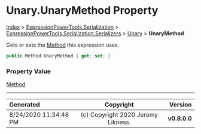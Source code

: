 ﻿# Unary.UnaryMethod Property

[Index](../index.md) > [ExpressionPowerTools.Serialization](ExpressionPowerTools.Serialization.a.md) > [ExpressionPowerTools.Serialization.Serializers](ExpressionPowerTools.Serialization.Serializers.n.md) > [Unary](ExpressionPowerTools.Serialization.Serializers.Unary.cs.md) > **UnaryMethod**

Gets or sets the [Method](ExpressionPowerTools.Serialization.Serializers.Method.cs.md) this expression uses.

```csharp
public Method UnaryMethod { get; set; }
```

### Property Value

 [Method](ExpressionPowerTools.Serialization.Serializers.Method.cs.md) 


---

| Generated | Copyright | Version |
| :-- | :-: | --: |
| 8/24/2020 11:34:48 PM | (c) Copyright 2020 Jeremy Likness. | **v0.8.0.0** |
